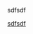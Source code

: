 
sdfsdf

[sdfsdf](documentation/guides/Comment%20insérer%20une%20image%20dans%20une%20cellule%20texte%20d'un%20calepin.md)
